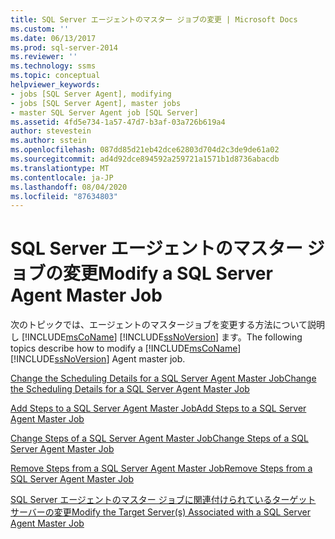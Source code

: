```yaml
---
title: SQL Server エージェントのマスター ジョブの変更 | Microsoft Docs
ms.custom: ''
ms.date: 06/13/2017
ms.prod: sql-server-2014
ms.reviewer: ''
ms.technology: ssms
ms.topic: conceptual
helpviewer_keywords:
- jobs [SQL Server Agent], modifying
- jobs [SQL Server Agent], master jobs
- master SQL Server Agent job [SQL Server]
ms.assetid: 4fd5e734-1a57-47d7-b3af-03a726b619a4
author: stevestein
ms.author: sstein
ms.openlocfilehash: 087dd85d21eb42dce62803d704d2c3de9de61a02
ms.sourcegitcommit: ad4d92dce894592a259721a1571b1d8736abacdb
ms.translationtype: MT
ms.contentlocale: ja-JP
ms.lasthandoff: 08/04/2020
ms.locfileid: "87634803"
---
```

# <a name="modify-a-sql-server-agent-master-job"></a><span data-ttu-id="9620a-102">SQL Server エージェントのマスター ジョブの変更</span><span class="sxs-lookup"><span data-stu-id="9620a-102">Modify a SQL Server Agent Master Job</span></span>
  <span data-ttu-id="9620a-103">次のトピックでは、エージェントのマスタージョブを変更する方法について説明し [!INCLUDE[msCoName](../../includes/msconame-md.md)] [!INCLUDE[ssNoVersion](../../includes/ssnoversion-md.md)] ます。</span><span class="sxs-lookup"><span data-stu-id="9620a-103">The following topics describe how to modify a [!INCLUDE[msCoName](../../includes/msconame-md.md)] [!INCLUDE[ssNoVersion](../../includes/ssnoversion-md.md)] Agent master job.</span></span>  
  
 [<span data-ttu-id="9620a-104">Change the Scheduling Details for a SQL Server Agent Master Job</span><span class="sxs-lookup"><span data-stu-id="9620a-104">Change the Scheduling Details for a SQL Server Agent Master Job</span></span>](change-the-scheduling-details-for-a-sql-server-agent-master-job.md)  
  
 [<span data-ttu-id="9620a-105">Add Steps to a SQL Server Agent Master Job</span><span class="sxs-lookup"><span data-stu-id="9620a-105">Add Steps to a SQL Server Agent Master Job</span></span>](../object/add-steps-to-a-sql-server-agent-master-job.md)  
  
 [<span data-ttu-id="9620a-106">Change Steps of a SQL Server Agent Master Job</span><span class="sxs-lookup"><span data-stu-id="9620a-106">Change Steps of a SQL Server Agent Master Job</span></span>](change-steps-of-a-sql-server-agent-master-job.md)  
  
 [<span data-ttu-id="9620a-107">Remove Steps from a SQL Server Agent Master Job</span><span class="sxs-lookup"><span data-stu-id="9620a-107">Remove Steps from a SQL Server Agent Master Job</span></span>](remove-steps-from-a-sql-server-agent-master-job.md)  
  
 [<span data-ttu-id="9620a-108">SQL Server エージェントのマスター ジョブに関連付けられているターゲット サーバーの変更</span><span class="sxs-lookup"><span data-stu-id="9620a-108">Modify the Target Server&#40;s&#41; Associated with a SQL Server Agent Master Job</span></span>](modify-the-target-server-s-associated-with-a-sql-server-agent-master-job.md)  
  
  
